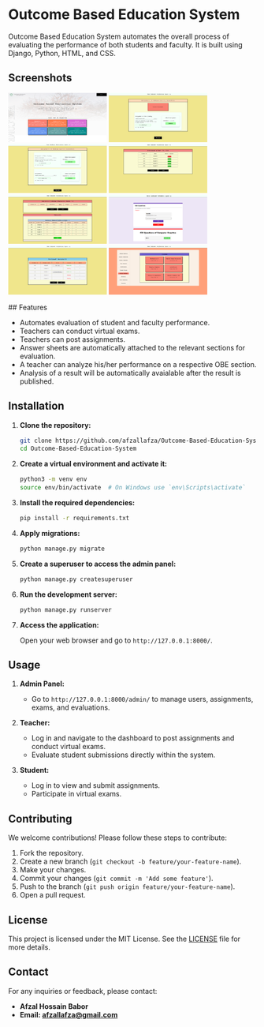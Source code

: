 
# Outcome Based Education System

Outcome Based Education System automates the overall process of evaluating the performance of both students and faculty. It is built using Django, Python, HTML, and CSS.

## Screenshots 
<p float="left">
  <img src="obe/static/screencapture-127-0-0-1-8000-2024-11-21-02_14_08.png" width="200" height="100" />
  <img src="obe/static/screencapture-127-0-0-1-8000-assignment-2022-1-311-1001-2024-11-21-02_32_56.png" width="200" height="100" /> 
  <img src="obe/static/screencapture-127-0-0-1-8000-assignment-2022-1-311-1001-2024-11-21-02_35_59.png" width="200" height="100"/>
    <img src="obe/static/screencapture-127-0-0-1-8000-attendance-2022-1-301-1001-2024-11-21-02_28_29.png" width="200" height="100" /> 
  <img src="obe/static/screencapture-127-0-0-1-8000-cie-2022-1-301-1001-2024-11-21-02_30_00.png" width="200" height="100" /> 
  <img src="obe/static/screencapture-127-0-0-1-8000-cieQuestions-2022-1-301-1001-2024-11-21-02_19_25.png" width="200" height="100" /> 
  <img src="obe/static/screencapture-127-0-0-1-8000-indAss-7-2024-11-21-02_36_57.png" width="200" height="100" /> 
    <img src="obe/static/screencapture-127-0-0-1-8000-teacher-2024-11-21-02_14_51.png" width="200" height="100" /> 


</p>
## Features

- Automates evaluation of student and faculty performance.
- Teachers can conduct virtual exams.
- Teachers can post assignments.
- Answer sheets are automatically attached to the relevant sections for evaluation.
- A teacher can analyze his/her performance on a respective OBE section.
- Analysis of a result will be automatically avaialable after the result is published.


## Installation

1. **Clone the repository:**

    ```bash
    git clone https://github.com/afzallafza/Outcome-Based-Education-System.git
    cd Outcome-Based-Education-System
    ```

2. **Create a virtual environment and activate it:**

    ```bash
    python3 -m venv env
    source env/bin/activate  # On Windows use `env\Scripts\activate`
    ```

3. **Install the required dependencies:**

    ```bash
    pip install -r requirements.txt
    ```

4. **Apply migrations:**

    ```bash
    python manage.py migrate
    ```

5. **Create a superuser to access the admin panel:**

    ```bash
    python manage.py createsuperuser
    ```

6. **Run the development server:**

    ```bash
    python manage.py runserver
    ```

7. **Access the application:**

    Open your web browser and go to `http://127.0.0.1:8000/`.

## Usage

1. **Admin Panel:**
    - Go to `http://127.0.0.1:8000/admin/` to manage users, assignments, exams, and evaluations.

2. **Teacher:**
    - Log in and navigate to the dashboard to post assignments and conduct virtual exams.
    - Evaluate student submissions directly within the system.

3. **Student:**
    - Log in to view and submit assignments.
    - Participate in virtual exams.

## Contributing

We welcome contributions! Please follow these steps to contribute:

1. Fork the repository.
2. Create a new branch (`git checkout -b feature/your-feature-name`).
3. Make your changes.
4. Commit your changes (`git commit -m 'Add some feature'`).
5. Push to the branch (`git push origin feature/your-feature-name`).
6. Open a pull request.

## License

This project is licensed under the MIT License. See the [LICENSE](LICENSE) file for more details.

## Contact

For any inquiries or feedback, please contact:

- **Afzal Hossain Babor**
- **Email: afzallafza@gmail.com**
